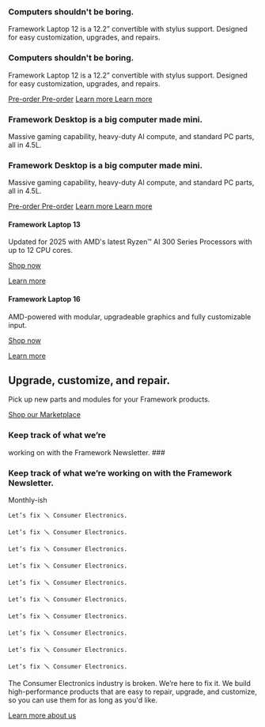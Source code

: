 ### Computers shouldn't be boring.  ###

Framework Laptop 12 is a 12.2” convertible with stylus support. Designed for easy customization, upgrades, and repairs.

### Computers shouldn't be boring.  ###

Framework Laptop 12 is a 12.2” convertible with stylus support. Designed for easy customization, upgrades, and repairs.

[Pre-order Pre-order](/de/en/products/laptop12-diy-intel-13gen/configuration/new) [Learn more Learn more](/de/en/laptop12)

### Framework Desktop is a big computer made mini.  ###

Massive gaming capability, heavy-duty AI compute, and standard PC parts, all in 4.5L.

### Framework Desktop is a big computer made mini.  ###

Massive gaming capability, heavy-duty AI compute, and standard PC parts, all in 4.5L.

[Pre-order Pre-order](/de/en/products/desktop-diy-amd-aimax300/configuration/new) [Learn more Learn more](/de/en/desktop)

#### Framework Laptop 13 ####

Updated for 2025 with AMD's latest Ryzen™ AI 300 Series Processors with up to 12 CPU cores.

[Shop now](/products/laptop13-diy-amd-ai300/configuration/new)

[Learn more](/laptop13)

#### Framework Laptop 16 ####

AMD-powered with modular, upgradeable graphics and fully customizable input.

[Shop now](/products/laptop16-diy-amd-7040/configuration/new)

[Learn more](/products/laptop16-diy-amd-7040)

Upgrade, customize, and repair.
----------

Pick up new parts and modules for your Framework products.

[Shop our Marketplace](/marketplace)

### Keep track of what we’re
working on with the Framework Newsletter. ###

### Keep track of what we’re working on with the Framework Newsletter. ###

Monthly-ish

```
Let’s fix 🪛 Consumer Electronics.
```

```
Let’s fix 🪛 Consumer Electronics.
```

```
Let’s fix 🪛 Consumer Electronics.
```

```
Let’s fix 🪛 Consumer Electronics.
```

```
Let’s fix 🪛 Consumer Electronics.
```

```
Let’s fix 🪛 Consumer Electronics.
```

```
Let’s fix 🪛 Consumer Electronics.
```

```
Let’s fix 🪛 Consumer Electronics.
```

```
Let’s fix 🪛 Consumer Electronics.
```

```
Let’s fix 🪛 Consumer Electronics.
```

The Consumer Electronics industry is broken. We’re here to fix it. We build high-performance products that are easy to repair, upgrade, and customize, so you can use them for as long as you'd like.

[Learn more about us](/about)

